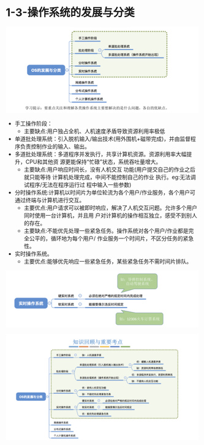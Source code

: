 # 1-3-操作系统的发展与分类

![](../../.gitbook/assets/image%20%28145%29.png)

* 手工操作阶段：
  * 主要缺点:用户独占全机、人机速度矛盾导致资源利用率极低
* 单道批处理系统：引入脱机输入/输出技术\(用外围机+磁带完成\)，并由监督程序负责控制作业的输入、输出。
* 多道批处理系统：多道程序并发执行，共享计算机资源。资源利用率大幅提升，CPU和其他资 源更能保持“忙碌”状态，系统吞吐量增大。
  * 主要缺点:用户响应时间长，没有人机交互 功能\(用户提交自己的作业之后就只能等待 计算机处理完成，中间不能控制自己的作业 执行。eg:无法调试程序/无法在程序运行过 程中输入一些参数\)
* 分时操作系统:计算机以时间片为单位轮流为各个用户/作业服务，各个用户可通过终端与计算机进行交互。 
  * 主要优点:用户请求可以被即时响应，解决了人机交互问题。允许多个用户同时使用一台计算机，并且用 户对计算机的操作相互独立，感受不到别人的存在。
  * 主要缺点:不能优先处理一些紧急任务。操作系统对各个用户/作业都是完全公平的，循环地为每个用户/ 作业服务一个时间片，不区分任务的紧急性。
* 实时操作系统。
  * 主要优点:能够优先响应一些紧急任务，某些紧急任务不需时间片排队。

![](../../.gitbook/assets/image%20%28127%29.png)

![](../../.gitbook/assets/image%20%28291%29.png)

